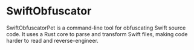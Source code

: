 # SwiftObfuscator
SwiftObfuscatorPet is a command-line tool for obfuscating Swift source code. It uses a Rust core to parse and transform Swift files, making code harder to read and reverse-engineer.
